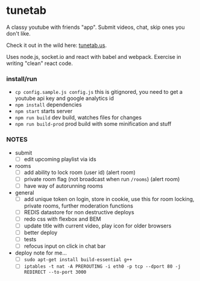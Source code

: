 # tunetab
A classy youtube with friends "app". Submit videos, chat, skip ones you don't like.

Check it out in the wild here: [tunetab.us](http://tunetab.us/).

Uses node.js, socket.io and react with babel and webpack. Exercise in writing "clean" react code.

### install/run
* `cp config.sample.js config.js` this is gitignored, you need to get a youtube api key and google analytics id
* `npm install` dependencies
* `npm start` starts server
* `npm run build` dev build, watches files for changes
* `npm run build-prod` prod build with some minification and stuff

### NOTES

- submit
  - [ ] edit upcoming playlist via ids
- rooms
  - [ ] add ability to lock room (user id) (alert room)
  - [ ] private room flag (not broadcast when run `/rooms`) (alert room)
  - [ ] have way of autorunning rooms
- general
  - [ ] add unique token on login, store in cookie, use this for room locking, private rooms, further moderation functions
  - [ ] REDIS datastore for non destructive deploys
  - [ ] redo css with flexbox and BEM
  - [ ] update title with current video, play icon for older browsers
  - [ ] better deploy
  - [ ] tests
  - [ ] refocus input on click in chat bar
- deploy note for me...
  - [ ] `sudo apt-get install build-essential g++`
  - [ ] `iptables -t nat -A PREROUTING -i eth0 -p tcp --dport 80 -j REDIRECT --to-port 3000`